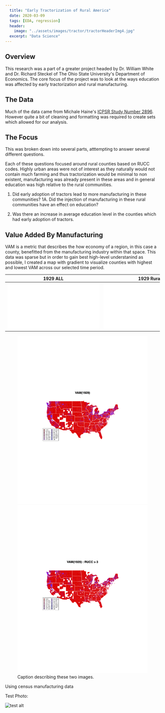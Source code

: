 ```yaml
---
  title: "Early Tractorization of Rural America"
  date: 2020-03-09
  tags: [EDA, regression]
  header:
    image: "../assets/images/tractor/tractorHeaderImg4.jpg"
  excerpt: "Data Science"
---
```


## Overview

This research was a part of a greater project headed by Dr. William White and Dr. Richard Steckel of The Ohio State University's Department of Economics. The core focus of the project was to look at the ways education was affected by early tractorization and rural manufacturing.

## The Data
Much of the data came from Michale Haine's [ICPSR Study Number 2896](https://www.colgate.edu/about/directory/mhaines). However quite a bit of cleaning and formatting was required to create sets which allowed for our analysis.

## The Focus

This was broken down into several parts, atttempting to answer several different questions.

Each of these questions focused around rural counties based on RUCC codes. Highly urban areas were not of interest as they naturally would not contain much farming and thus tractorization would be minimal to non existent, manufacturing was already present in these areas and in general education was high relative to the rural communities.

1. Did early adoption of tractors lead to more manufacturing in these communities?
   1A. Did the injection of manufacturing in these rural communities have an effect on education?

2. Was there an increase in average education level in the counties which had early adoption of tractors.


## Value Added By Manufacturing

VAM is a metric that describes the how economy of a region, in this case a county, benefitted from the manufacturing industry within that space.
This data was sparse but in order to gain best high-level understanind as possible, I created a map with gradient to visualize counties with highest and lowest VAM across our selected time period.


1929 ALL             |  1929 Rural
:-------------------------:|:-------------------------:
<embed src="{{ site.url }}{{ site.baseurl }}/assets/images/tractor/vam(1929-2007)/1929.pdf" type="application/pdf">  |  <embed src="{{ site.url }}{{ site.baseurl }}/assets/images/tractor/vam(1929-2007)/RUCC_adjusted/1929.pdf" type="application/pdf">


<figure class="half">
    <a href="/assets/images/tractor/vam(1929-2007)/1929.pdf"><img src="/assets/images/tractor/vam(1929-2007)/1929.png"></a>
    <a href="/assets/images/tractor/vam(1929-2007)/RUCC_adjusted/1929.pdf"><img src="/assets/images/tractor/vam(1929-2007)/RUCC_adjusted/1929.png"></a>
    <figcaption>Caption describing these two images.</figcaption>
</figure>



<!-- <img src="{{ site.url }}{{ site.baseurl }}/assets/images/tractor/vam(1929-2007)/1929.pdf" alt="1929"> <img src="{{ site.url }}{{ site.baseurl }}/assets/images/tractor/vam(1929-2007)/RUCC_adjusted/1929.pdf" alt="1929RUCC"> -->


Using census manufacturing data

Test Photo:

<img src="{{ site.url }}{{ site.baseurl}}/assets/images/tractor/TractorVsEduPlots/50_54.png" alt="test alt">
